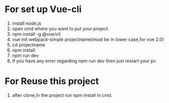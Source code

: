 # For set up Vue-cli
1. install node.js
2. open cmd where you want to put your project
3. npm install -g @vue/cli
4. vue init webpack-simple projectname(must be in lower case,for vue 2.0)
5. cd projectname
6. npm install
7. npm run dev
8. if you have any error regarding npm run dev then just restart your pc
# For Reuse this project
1. after clone,In the project run npm install in cmd.
